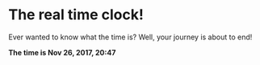 # The real time clock!

Ever wanted to know what the time is? Well, your journey is about to end!

**The time is Nov 26, 2017, 20:47**